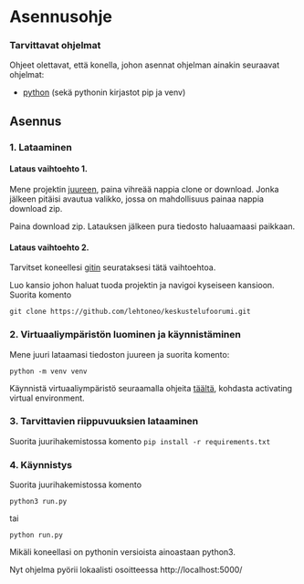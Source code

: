 # Asennusohje

### Tarvittavat ohjelmat

Ohjeet olettavat, että konella, johon asennat ohjelman ainakin seuraavat ohjelmat: 


- [python](https://www.python.org/download) (sekä pythonin kirjastot pip ja venv)

## Asennus

### 1. Lataaminen

#### Lataus vaihtoehto 1.

Mene projektin [juureen](https://github.com/lehtoneo/keskustelufoorumi), paina vihreää nappia clone or download. Jonka jälkeen pitäisi avautua valikko, jossa on mahdollisuus painaa nappia download zip.


Paina download zip. Latauksen jälkeen pura tiedosto haluaamaasi paikkaan.

#### Lataus vaihtoehto 2.

Tarvitset koneellesi [gitin](https://git-scm.com/downloads/) seurataksesi tätä vaihtoehtoa.

Luo kansio johon haluat tuoda projektin ja navigoi kyseiseen kansioon. Suorita komento 

```git clone https://github.com/lehtoneo/keskustelufoorumi.git```

### 2. Virtuaaliympäristön luominen ja käynnistäminen

Mene juuri lataamasi tiedoston juureen ja suorita komento:

```python -m venv venv```

Käynnistä virtuaaliympäristö seuraamalla ohjeita [täältä](https://packaging.python.org/guides/installing-using-pip-and-virtual-environments/), kohdasta activating virtual environment. 


### 3. Tarvittavien riippuvuuksien lataaminen

Suorita juurihakemistossa komento 
```pip install -r requirements.txt```

### 4. Käynnistys

Suorita juurihakemistossa komento

```python3 run.py```

tai

```python run.py```

Mikäli koneellasi on pythonin versioista ainoastaan python3. 

Nyt ohjelma pyörii lokaalisti osoitteessa http://localhost:5000/ 


